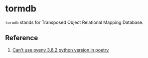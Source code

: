 # tormdb

`tormdb` stands for Transposed Object Relational Mapping Database.

## Reference
1. [Can't use pyenv 3.8.2 python version in poetry](https://github.com/python-poetry/poetry/issues/2264)
